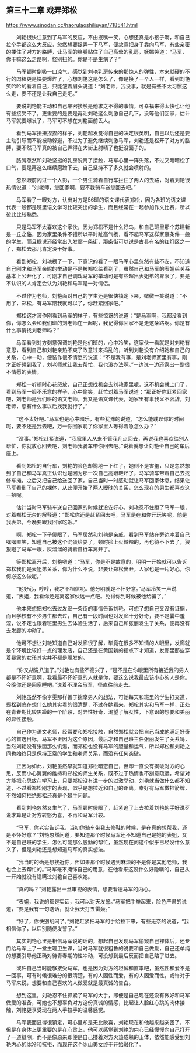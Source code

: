 ## 第三十二章 戏弄郑松

https://www.sinodan.cc/haorulaoshiliuyan/718541.html

　　刘艳很快注意到了马军的反应，不由抿嘴一笑，心想还真是小孩子啊，和自己拉个手都这么大反应，忽然想要捉弄一下马军，便故意把身子靠向马军，有些亲密的搂住了对方的胳膊，让马军的胳膊贴住了自己高耸的乳房，妩媚笑道：“马军，你干嘛这么走路啊，怪别扭的。你是不是生病了？”

　　马军顿时倒吸一口凉气，感觉到刘艳乳房传来的那惊人的弹性，本来就硬的不行的肉棒更是快要爆炸了，心想刘艳这是怎么了，像是换了一个人一样，看到刘艳笑吟吟的看着自己，只能皱着眉头说道：“刘老师，我没事，就是有些不太习惯这么走，要不还是让我自己走吧。”

　　要说刘艳能主动和自己亲密接触是他求之不得的事情，可幸福来得太快也让他有些接受不了，更重要的是要是再让刘艳这么刺激自己几下，没等他们回家，估计马军就要爆发了，马军可不想在刘艳面前丢人。

　　看到马军扭扭捏捏的样子，刘艳越发觉得自己的决定很英明，自己以后还是要主动引导而不能被动躲避，不过为了避免继续刺激马军，刘艳还是松开了对方的胳膊，要不然马军真的被自己弄得在大街上射精了也挺没面子的。

　　胳膊忽然和刘艳坚挺的乳房脱离了接触，马军心里一阵失落，不过又暗暗松了口气，要是再这么继续磨蹭下去，自己坚持不了多久就会喷射的。

　　忽然眼前闪过一个人影，一个男生骑着自行车拦住了两人的去路，对着刘艳很热情说道：“刘老师，您回家啊，要不我骑车送您回去吧。”

　　马军看了一眼对方，认出对方是56班的语文课代表郑松，因为各班的语文课代表一般都是班里语文学习比较突出的学生，而且经常在一起参加作文比赛，所以彼此比较熟悉。

　　只是马军不太喜欢这个家伙，因为郑松不是什么好鸟，和自己班里那个苏建新是一丘之貉，因为家里条件不错所以平时趾高气扬，看不起马军这样家庭条件一般的学生，而且据说还经常出入发廊一条街，那条街可以说是古县有名的红灯区之一了，郑松去那儿肯定没干好事。

　　看到郑松，刘艳楞了一下，下意识的看了一眼马军心里忽然有些不安，不知道自己刚才和马军亲昵的举动是不是被郑松给看到了，虽然自己和马军的表姐弟关系基本上公开化了，可刚才自己调戏马军的举动可是有些超出表姐弟的界限了，要是不认识的人肯定会认为刘艳和马军是一对情侣。

　　不过作为老师，刘艳面对自己的学生还是很快镇定下来，微微一笑说道：“不用了，郑松，有马军陪我就可以了，你赶紧回家吧。”

　　郑松这才装作刚看到马军的样子，有些惊讶的说道：“是马军啊，我都没看到你，你怎么会和我们班的刘老师在一起呢，我记得你回家不是走这条路啊。你是有什么事情找刘老师吗？”

　　马军看到对方刻意强调刘艳是他们班的，心中冷笑，这家伙一看就是对刘艳有意思，看到自己和刘艳亲热不爽了故意过来捣乱的，听到刘艳没有介绍她和自己的关系，心中一动，便装作很不情愿的说道：“不是我有事，是刘老师家里有事，刚才正好碰到我了，刘老师就让我去帮忙，我也没办法啊。”一边说一边还露出一副很不情愿的表情。

　　郑松一听顿时心花怒放，自己正想找机会去刘艳家里呢，这不机会就上门了，看到马军一脸不乐意的样子，心中偷笑，赶忙对着马军说道：“那正好你赶紧回家吧，刘老师是我们班的语文老师，我又是语文课代表，她家里有事我义不容辞，刘老师，您有什么事以后找我就行了。”

　　“这不太好吧。”马军也是心中暗乐，有些犹豫的说道，“怎么能耽误你的时间呢，要不还是我去吧，万一你回家晚了你家里人等得着急怎么办？”

　　“没事。”郑松赶紧说道，“我家里人从来不管我几点回去，再说我也喜欢给别人帮忙，你就放心回去吧，刘老师我骑车带你回去吧。”说着就想让刘艳坐自己的车后座上。

　　看到郑松的自行车，刘艳的脸色却腾地一下红了，她倒不是害羞，只是忽然想到了自己和马军真正认识也是因为那一次自己高跟鞋坏了，马军骑车带着自己去找修车摊，之后又把自己给送回了家，自己当时一时感动就让马军回家休息，结果让马军看到了自己的裸体，从此便开始了两人暧昧的关系，怎么现在的男生都喜欢这一招呢。

　　估计当时马军骑车送自己回家的时候就没安好心，刘艳忍不住瞪了马军一眼，对着郑松无奈的解释道：“郑松你还是赶紧回去吧，马军是在和你开玩笑呢，他是我表弟，今晚要跟我回家吃饭。”

　　啊，郑松一下子傻眼了，马军居然和刘艳是亲戚，看到马军站在旁边冲着自己嘿嘿直笑，知道自己被这个混蛋给耍了，顿时脸上火辣辣的，再也待不下去了，狠狠瞪了马军一眼，灰溜溜的骑着自行车离开了。

　　等郑松离开后，刘艳嗔道：“马军，你是不是故意的，明明一开始就可以告诉郑松我们是表姐弟关系，你为什么不说，非要让郑松出丑，人家也是一片好心，你何必这么做呢。”

　　“他好心，哼哼，我才不相信呢。他分明就是不怀好意。”马军冷笑一声说道，“表姐，我看你还是离这家伙远一点吧。免得你到时候被他给骗了。”

　　他本来想把郑松去过发廊一条街的事情告诉刘艳，可想了想自己又没有证据，而且学校有不少男生都去过，自己有一段时间也对发廊十分好奇，要不是囊中羞涩，说不定也跟着班里男生去体验生活了，后来自己和张丽发生了关系，便再没有去发廊的冲动了。

　　他可不想让刘艳知道自己对发廊很了解，毕竟在很多不知情的人眼里，发廊就是个环境比较好一点的理发店，自己还是在黄国新的指点下才知道，发廊里那些穿着暴露的女孩其实并不都是理发的。

　　“你又胡说八道了。”刘艳也有些不高兴了，“是不是在你眼里所有接近我的男人都是不怀好意啊，我看最不怀好意的人就是你，要这么说我最应该小心的人是你。今晚你还是回家睡吧。”说着不理会马军，径直往前走去。

　　刘艳虽然不像李雯那样善于揣摩男人的想法，可她每天和班里的学生打交道，郑松到底在想什么她其实看的很清楚，不过在她看来，郑松其实和马军一样，正处在青春期比较焦躁的一个阶段，对异性好奇，渴望了解女性，下意识的想要和美丽的异性接触。

　　自己作为语文老师，经常要和郑松接触，自然郑松就会把自己当成他满足好奇心的首选目标，马军不正因为这个原因，最后才和自己班主任张丽发生了关系吗，当然刘艳没有张丽那么饥渴，而郑松也没有马军的胆量和运气，所以郑松和刘艳之间也始终只是保持正常的学生和老师关系，而没有任何突破。

　　正因为如此，刘艳虽然早就知道郑松暗恋自己，但却一直没有揭破对方的心思，反而小心翼翼的维持和郑松的师生关系，既不过于热情也不刻意疏远，希望对方能把心思放在学习上，只要郑松没有进一步的过激举动，刘艳就当做什么都不知道，不过看郑松刚才的表现，似乎是想拉近和自己的距离，幸好有马军做挡箭牌，不然如何拒绝郑松还真是个棘手问题。

　　看到刘艳忽然又生气了，马军顿时傻眼了，赶紧追了上去拉着刘艳的手好说歹说才算是让对方转怒为喜，不再和马军计较。

　　“马军，你老实告诉我，当初你骑车带我去修鞋的时候，是在真的想帮我，还是不怀好意？”刘艳忽然问道，要知道那个时候马军还不知道自己是她的表姐，又不是自己班的学生，怎么可能那么殷勤的帮忙，虽然现在问这个似乎已经没什么意义了，但是刘艳还是想知道马军的真实想法。

　　“我当时的确是想接近你，但如果那个时候遇到麻烦的不是你是其他老师，我也会上去帮忙的。”马军毫不掩饰自己的用意，在他看来这没什么好隐瞒的，自己从一开始就没有隐瞒过刘艳自己喜欢她。

　　“真的吗？”刘艳露出一丝审视的表情，想要看透马军的内心。

　　“表姐，我说的都是实话，我可以对天发誓。”马军把手举起来，脸色严肃的说道，“要是我有一句瞎话，就让我天打五雷轰。”

　　“好了，你快别胡闹了。”刘艳赶紧把马军的手给拉下来，有些无奈的说道，“我相信你了，以后别随便发誓了。”

　　其实刘艳心里是相信马军说的话的，想起自己发现马军偷窥自己裸体后，还专门给马军上了一堂生理卫生课，当时马军就很粗鲁的说要和自己做爱，自己还单纯的想要引导他正确对待青春期的性冲动，可没想到最后反而把自己陷了进去。

　　或许自己当时能够接受马军，也是因为对方的坦诚和直率吧，虽然性和爱不是一回事，可有时候很难分的很清楚，有的人因性而爱，有的人因爱而性，或许对于马军来说，想要和自己喜欢的人做爱就是最真诚的告白。

　　想到这里，刘艳忍不住抓紧了马军的大手，即便是自己现在还没有做好和马军做爱的准备，可她也不想辜负对方这份真诚的情感，比起让人脸红心跳的肉体接触，刘艳更享受现在两人手拉手的温馨感觉。

　　马军表面显得很镇定，可心里却是无比欣喜，刘艳现在和他越来越亲密了，不但是在身体上更重要的是在心灵上，他可以感觉到刘艳的内心已经慢慢向自己打开了一道缝隙，而不是像原来即便是自己搂着对方火热成熟的玉体，依然能感受到刘艳内心的冰冷和抗拒，而现在这个冰山美女终于开始融化了。

